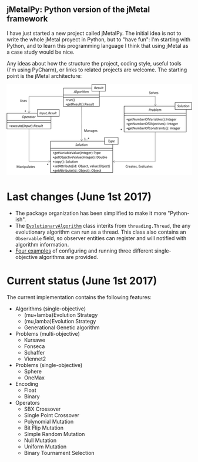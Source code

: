 ## jMetalPy: Python version of the jMetal framework

I have just started a new project called jMetalPy. The initial idea is not to write the whole jMetal proyect in Python, but to "have fun": I'm starting with Python, and to learn this programming language I think that using jMetal as a case study would be nice.

Any ideas about how the structure the project, coding style, useful tools (I'm using PyCharm), or links to related projects are welcome. The starting point is the jMetal architecture:

![jMetal architecture](resources/jMetal5UML.png)

# Last changes (June 1st 2017)
* The package organization has been simplified to make it more "Python-ish".
* The [`EvolutionaryAlgorithm`](https://github.com/jMetal/jMetalPy/blob/master/jmetal/core/algorithm.py) class interits from `threading.Thread`, the any evolutionary algorithm can run as a thread. This class also contains an `Observable` field, so observer entities can register and will notified with algorithm information. 
* [Four examples](https://github.com/jMetal/jMetalPy/blob/master/jmetal/core/algorithm.py) of configuring and running three different single-objective algorithms are provided.

# Current status (June 1st 2017)
The current implementation contains the following features: 
* Algorithms (single-objective)
  * (mu+lamba)Evolution Strategy
  * (mu,lamba)Evolution Strategy
  * Generational Genetic algorithm
* Problems (multi-objective)
  * Kursawe
  * Fonseca
  * Schaffer
  * Viennet2
* Problems (single-objective)
  * Sphere
  * OneMax
* Encoding
  * Float
  * Binary
* Operators
  * SBX Crossover
  * Single Point Crossover
  * Polynomial Mutation
  * Bit Flip Mutation
  * Simple Random Mutation
  * Null Mutation
  * Uniform Mutation
  * Binary Tournament Selection

